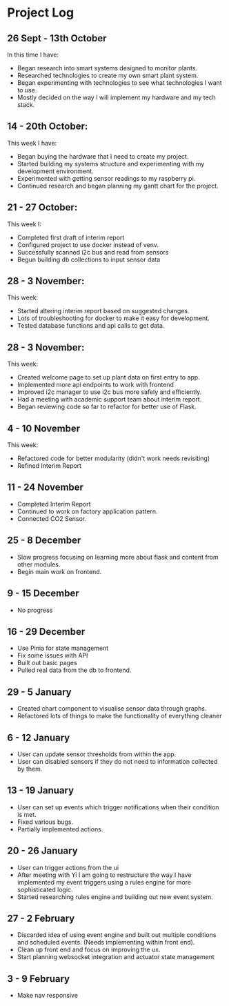 # Project Log

## 26 Sept - 13th October
In this time I have:
- Began research into smart systems designed to monitor plants.
- Researched technologies to create my own smart plant system.
- Began experimenting with technologies to see what technologies I want to use.
- Mostly decided on the way I will implement my hardware and my tech stack.

## 14 - 20th October:
This week I have:
- Began buying the hardware that I need to create my project.
- Started building my systems structure and experimenting with my development environment.
- Experimented with getting sensor readings to my raspberry pi.
- Continued research and began planning my gantt chart for the project.

## 21 - 27 October:
This week I:
- Completed first draft of interim report
- Configured project to use docker instead of venv.
- Successfully scanned i2c bus and read from sensors
- Begun building db collections to input sensor data

## 28 - 3 November:
This week:
- Started altering interim report based on suggested changes.
- Lots of troubleshooting for docker to make it easy for development.
- Tested database functions and api calls to get data.


## 28 - 3 November:
This week:
- Created welcome page to set up plant data on first entry to app.
- Implemented more api endpoints to work with frontend
- Improved i2c manager to use i2c bus more safely and efficiently.
- Had a meeting with academic support team about interim report.
- Began reviewing code so far to refactor for better use of Flask.

## 4 - 10 November
This week:
- Refactored code for better modularity (didn't work needs revisiting)
- Refined Interim Report

## 11 - 24 November
- Completed Interim Report
- Continued to work on factory application pattern.
- Connected CO2 Sensor.

## 25 - 8 December
- Slow progress focusing on learning more about flask and content from other modules.
- Begin main work on frontend.

## 9 - 15 December
- No progress

## 16 - 29 December
- Use Pinia for state management
- Fix some issues with API
- Built out basic pages
- Pulled real data from the db to frontend.

## 29 - 5 January
- Created chart component to visualise sensor data through graphs.
- Refactored lots of things to make the functionality of everything cleaner

## 6 - 12 January
- User can update sensor thresholds from within the app.
- User can disabled sensors if they do not need to information collected by them.

## 13 - 19 January
- User can set up events which trigger notifications when their condition is met.
- Fixed various bugs.
- Partially implemented actions.

## 20 - 26 January
- User can trigger actions from the ui
- After meeting with Yi I am going to restructure the way I have implemented my event triggers using a rules engine for more sophisticated logic.
- Started researching rules engine and building out new event system.

## 27 - 2 February
- Discarded idea of using event engine and built out multiple conditions and scheduled events. (Needs implementing within front end).
- Clean up front end and focus on improving the ux.
- Start planning websocket integration and actuator state management

## 3 - 9 February
- Make nav responsive